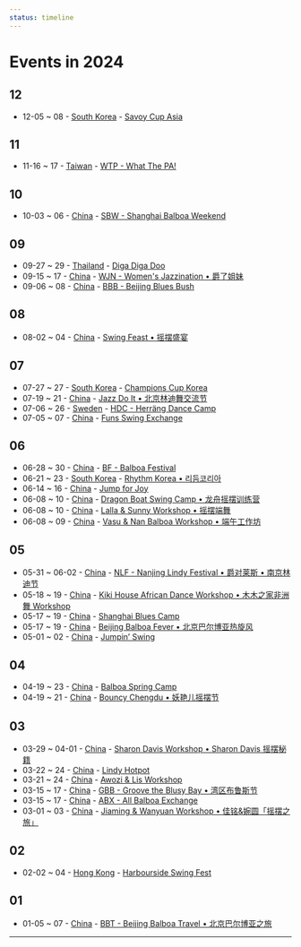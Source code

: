 ```yaml
---
status: timeline
---
```


# Events in 2024
## 12

- 12-05 ~ 08 - [South Korea](2024/ko_KR/index.md) - [Savoy Cup Asia](2024/ko_KR/savoy-cup-asia.md)

## 11

- 11-16 ~ 17 - [Taiwan](2024/zh_TW/index.md) - [WTP - What The PA!](2024/zh_TW/what-the-pa.md)

## 10

- 10-03 ~ 06 - [China](2024/zh_CN/index.md) - [SBW - Shanghai Balboa Weekend](2024/zh_CN/shanghai-balboa-weekend.md)

## 09

- 09-27 ~ 29 - [Thailand](2024/th_TH/index.md) - [Diga Diga Doo](2024/th_TH/diga-diga-doo.md)
- 09-15 ~ 17 - [China](2024/zh_CN/index.md) - [WJN - Women's Jazzination • 爵了姐妹](2024/zh_CN/womens-jazzination.md)
- 09-06 ~ 08 - [China](2024/zh_CN/index.md) - [BBB - Beijing Blues Bush](2024/zh_CN/beijing-blues-bush.md)

## 08

- 08-02 ~ 04 - [China](2024/zh_CN/index.md) - [Swing Feast • 摇摆盛宴](2024/zh_CN/swing-feast.md)

## 07

- 07-27 ~ 27 - [South Korea](2024/ko_KR/index.md) - [Champions Cup Korea](2024/ko_KR/champions-cup-korea.md)
- 07-19 ~ 21 - [China](2024/zh_CN/index.md) - [Jazz Do It • 北京林迪舞交流节](2024/zh_CN/jazz-do-it.md)
- 07-06 ~ 26 - [Sweden](2024/sv_SE/index.md) - [HDC - Herräng Dance Camp](2024/sv_SE/herrang-dance-camp.md)
- 07-05 ~ 07 - [China](2024/zh_CN/index.md) - [Funs Swing Exchange](2024/zh_CN/funs-swing-exchange.md)

## 06

- 06-28 ~ 30 - [China](2024/zh_CN/index.md) - [BF - Balboa Festival](2024/zh_CN/balboa-festival.md)
- 06-21 ~ 23 - [South Korea](2024/ko_KR/index.md) - [Rhythm Korea • 리듬코리아](2024/ko_KR/rhythm-korea.md)
- 06-14 ~ 16 - [China](2024/zh_CN/index.md) - [Jump for Joy](2024/zh_CN/jump-for-joy.md)
- 06-08 ~ 10 - [China](2024/zh_CN/index.md) - [Dragon Boat Swing Camp • 龙舟摇摆训练营](2024/zh_CN/dragon-boat-swing-camp.md)
- 06-08 ~ 10 - [China](2024/zh_CN/index.md) - [Lalla & Sunny Workshop • 摇摆端舞](2024/zh_CN/dali-lalla-n-sunny-workshop.md)
- 06-08 ~ 09 - [China](2024/zh_CN/index.md) - [Vasu & Nan Balboa Workshop • 端午工作坊](2024/zh_CN/vasu-n-nan-balboa-workshop.md)

## 05

- 05-31 ~ 06-02 - [China](2024/zh_CN/index.md) - [NLF - Nanjing Lindy Festival • 爵对莱斯 • 南京林迪节](2024/zh_CN/nanjing-lindy-festival.md)
- 05-18 ~ 19 - [China](2024/zh_CN/index.md) - [Kiki House African Dance Workshop • 木木之家非洲舞 Workshop](2024/zh_CN/xiamen-kiki-house-african-dance-workshop.md)
- 05-17 ~ 19 - [China](2024/zh_CN/index.md) - [Shanghai Blues Camp](2024/zh_CN/shanghai-blues-camp.md)
- 05-17 ~ 19 - [China](2024/zh_CN/index.md) - [Beijing Balboa Fever • 北京巴尔博亚热旋风](2024/zh_CN/beijing-balboa-fever.md)
- 05-01 ~ 02 - [China](2024/zh_CN/index.md) - [Jumpin’ Swing](2024/zh_CN/jumping-swing.md)

## 04

- 04-19 ~ 23 - [China](2024/zh_CN/index.md) - [Balboa Spring Camp](2024/zh_CN/balboa-spring-camp.md)
- 04-19 ~ 21 - [China](2024/zh_CN/index.md) - [Bouncy Chengdu • 妖艳儿摇摆节](2024/zh_CN/bouncy-chengdu.md)

## 03

- 03-29 ~ 04-01 - [China](2024/zh_CN/index.md) - [Sharon Davis Workshop • Sharon Davis 摇摆秘籍](2024/zh_CN/beijing-sharon-davis-workshop.md)
- 03-22 ~ 24 - [China](2024/zh_CN/index.md) - [Lindy Hotpot](2024/zh_CN/lindy-hotpot.md)
- 03-21 ~ 24 - [China](2024/zh_CN/index.md) - [Awozi & Lis Workshop](2024/zh_CN/xiamen-awozi-n-lis-workshop.md)
- 03-15 ~ 17 - [China](2024/zh_CN/index.md) - [GBB - Groove the Blusy Bay • 湾区布鲁斯节](2024/zh_CN/groove-the-blusy-bay.md)
- 03-15 ~ 17 - [China](2024/zh_CN/index.md) - [ABX - All Balboa Exchange](2024/zh_CN/all-balboa-exchange.md)
- 03-01 ~ 03 - [China](2024/zh_CN/index.md) - [Jiaming & Wanyuan Workshop • 佳铭&婉圆「摇摆之旅」](2024/zh_CN/xiamen-jiaming-n-wanyuan-workshop.md)

## 02

- 02-02 ~ 04 - [Hong Kong](2024/zh_HK/index.md) - [Harbourside Swing Fest](2024/zh_HK/harbourside-swing-fest.md)

## 01

- 01-05 ~ 07 - [China](2024/zh_CN/index.md) - [BBT - Beijing Balboa Travel • 北京巴尔博亚之旅](2024/zh_CN/beijing-balboa-travel.md)

---

